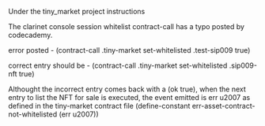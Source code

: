 Under the tiny_market project instructions

The clarinet console session whitelist contract-call has a typo posted by codecademy.

error posted - (contract-call .tiny-market set-whitelisted .test-sip009 true)

correct entry should be - (contract-call .tiny-market set-whitelisted .sip009-nft true)

Althought the incorrect entry comes back with a (ok true), when the next entry to list
the NFT for sale is executed, the event emitted is err u2007 as defined in the tiny-market contract file
(define-constant err-asset-contract-not-whitelisted (err u2007))
